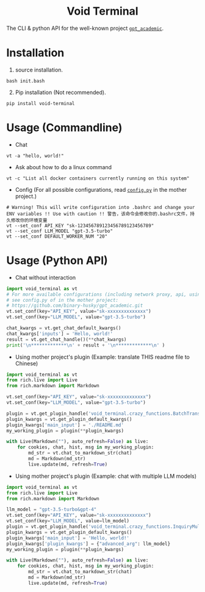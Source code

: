 # <div align=center> Void Terminal</div>

The CLI & python API for the well-known project [`gpt_academic`](https://github.com/binary-husky/gpt_academic.git).

# Installation

1. source installation.
```
bash init.bash
```

2. Pip installation (Not recommended).
```
pip install void-terminal
```

# Usage (Commandline)

- Chat

```
vt -a "hello, world!"
```

- Ask about how to do a linux command

```
vt -c "List all docker containers currently running on this system"
```


- Config (For all possible configurations, read [`config.py`](https://github.com/binary-husky/gpt_academic/blob/master/config.py) in the mother project.)
```
# Warning! This will write configuration into .bashrc and change your ENV variables !! Use with caution !! 警告，该命令会修改你的.bashrc文件，持久修改你的环境变量
vt --set_conf API_KEY "sk-123456789123456789123456789"
vt --set_conf LLM_MODEL "gpt-3.5-turbo"
vt --set_conf DEFAULT_WORKER_NUM "20"
```


# Usage (Python API)

- Chat without interaction

```python
import void_terminal as vt
# For more available configurations (including network proxy, api, using chatglm etc.),
# see config.py of in the mother project:
# https://github.com/binary-husky/gpt_academic.git
vt.set_conf(key="API_KEY", value="sk-xxxxxxxxxxxxxx")
vt.set_conf(key="LLM_MODEL", value="gpt-3.5-turbo")

chat_kwargs = vt.get_chat_default_kwargs()
chat_kwargs['inputs'] = 'Hello, world!'
result = vt.get_chat_handle()(**chat_kwargs)
print('\n*************\n' + result + '\n*************\n' )
```


- Using mother project's plugin (Example: translate THIS readme file to Chinese)

```python
import void_terminal as vt
from rich.live import Live
from rich.markdown import Markdown

vt.set_conf(key="API_KEY", value="sk-xxxxxxxxxxxxxx")
vt.set_conf(key="LLM_MODEL", value="gpt-3.5-turbo")

plugin = vt.get_plugin_handle('void_terminal.crazy_functions.BatchTranslateMarkdown->TranslateMarkdownToSpecifiedLanguage')
plugin_kwargs = vt.get_plugin_default_kwargs()
plugin_kwargs['main_input'] = './README.md'
my_working_plugin = plugin(**plugin_kwargs)

with Live(Markdown(""), auto_refresh=False) as live:
    for cookies, chat, hist, msg in my_working_plugin:
        md_str = vt.chat_to_markdown_str(chat)
        md = Markdown(md_str)
        live.update(md, refresh=True)
```

- Using mother project's plugin (Example: chat with multiple LLM models)

```python
import void_terminal as vt
from rich.live import Live
from rich.markdown import Markdown

llm_model = "gpt-3.5-turbo&gpt-4"
vt.set_conf(key="API_KEY", value="sk-xxxxxxxxxxxxxx")
vt.set_conf(key="LLM_MODEL", value=llm_model)
plugin = vt.get_plugin_handle('void_terminal.crazy_functions.InquiryMultipleLargeLanguageModels->SimultaneousInquiry')
plugin_kwargs = vt.get_plugin_default_kwargs()
plugin_kwargs['main_input'] = 'Hello, world!'
plugin_kwargs['plugin_kwargs'] = {"advanced_arg": llm_model}
my_working_plugin = plugin(**plugin_kwargs)

with Live(Markdown(""), auto_refresh=False) as live:
    for cookies, chat, hist, msg in my_working_plugin:
        md_str = vt.chat_to_markdown_str(chat)
        md = Markdown(md_str)
        live.update(md, refresh=True)
```






